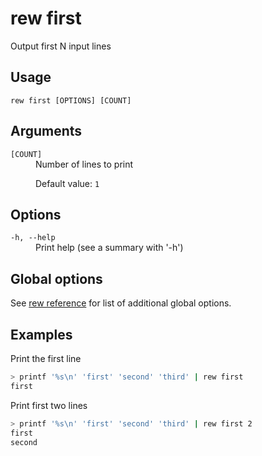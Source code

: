 # rew first

Output first N input lines

## Usage

```
rew first [OPTIONS] [COUNT]
```

## Arguments

<dl>
<dt><code>[COUNT]</code></dt>
<dd>
Number of lines to print

Default value: `1`
</dd>
</dl>

## Options

<dl>

<dt><code>-h, --help</code></dt>
<dd>
Print help (see a summary with '-h')
</dd>
</dl>

## Global options

See [rew reference](rew.md#global-options) for list of additional global options.

## Examples

Print the first line

```sh
> printf '%s\n' 'first' 'second' 'third' | rew first
first
```

Print first two lines

```sh
> printf '%s\n' 'first' 'second' 'third' | rew first 2
first
second
```
